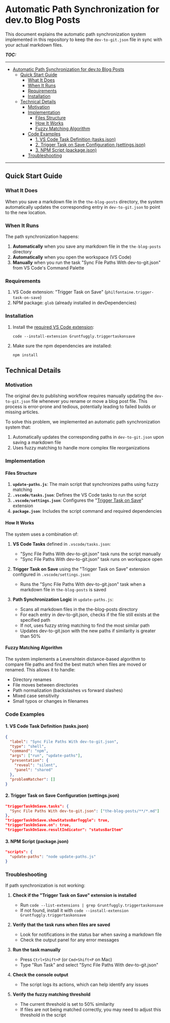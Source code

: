 # Automatic Path Synchronization for dev.to Blog Posts

This document explains the automatic path synchronization system implemented in this repository to keep the `dev-to-git.json` file in sync with your actual markdown files.

***TOC:***

---
- [Automatic Path Synchronization for dev.to Blog Posts](#automatic-path-synchronization-for-devto-the-blog-posts)
  - [Quick Start Guide](#quick-start-guide)
    - [What It Does](#what-it-does)
    - [When It Runs](#when-it-runs)
    - [Requirements](#requirements)
    - [Installation](#installation)
  - [Technical Details](#technical-details)
    - [Motivation](#motivation)
    - [Implementation](#implementation)
      - [Files Structure](#files-structure)
      - [How It Works](#how-it-works)
      - [Fuzzy Matching Algorithm](#fuzzy-matching-algorithm)
    - [Code Examples](#code-examples)
      - [1. VS Code Task Definition (tasks.json)](#1-vs-code-task-definition-tasksjson)
      - [2. Trigger Task on Save Configuration (settings.json)](#2-trigger-task-on-save-configuration-settingsjson)
      - [3. NPM Script (package.json)](#3-npm-script-packagejson)
    - [Troubleshooting](#troubleshooting)
---


## Quick Start Guide

### What It Does

When you save a markdown file in the `the-blog-posts` directory, the system automatically updates the corresponding entry in `dev-to-git.json` to point to the new location.

### When It Runs

The path synchronization happens:
1. **Automatically** when you save any markdown file in the `the-blog-posts` directory
2. **Automatically** when you open the workspace (VS Code)
3. **Manually** when you run the task "Sync File Paths With dev-to-git.json" from VS Code's Command Palette

### Requirements

1. VS Code extension: "Trigger Task on Save" (`philfontaine.trigger-task-on-save`)
2. NPM package: `glob` (already installed in devDependencies)

### Installation

1. Install the [required VS Code extension](https://marketplace.visualstudio.com/items?itemName=Gruntfuggly.triggertaskonsave):
   ```
   code --install-extension Gruntfuggly.triggertaskonsave
   ```

2. Make sure the npm dependencies are installed:
   ```
   npm install
   ```

## Technical Details

### Motivation

The original dev.to publishing workflow requires manually updating the `dev-to-git.json` file whenever you rename or move a blog post file. This process is error-prone and tedious, potentially leading to failed builds or missing articles.

To solve this problem, we implemented an automatic path synchronization system that:
1. Automatically updates the corresponding paths in `dev-to-git.json` upon saving a markdown file
2. Uses fuzzy matching to handle more complex file reorganizations

### Implementation

#### Files Structure

1. **`update-paths.js`**: The main script that synchronizes paths using fuzzy matching
2. **`.vscode/tasks.json`**: Defines the VS Code tasks to run the script
3. **`.vscode/settings.json`**: Configures the "[Trigger Task on Save](https://marketplace.visualstudio.com/items?itemName=Gruntfuggly.triggertaskonsave)" extension 
4. **`package.json`**: Includes the script command and required dependencies

#### How It Works

The system uses a combination of:

1. **VS Code Tasks** defined in `.vscode/tasks.json`:
   - "Sync File Paths With dev-to-git.json" task runs the script manually
   - "Sync File Paths With dev-to-git.json" task runs on workspace open

2. **Trigger Task on Save** using the "Trigger Task on Save" extension configured in `.vscode/settings.json`:
   - Runs the "Sync File Paths With dev-to-git.json" task when a markdown file in `the-blog-posts` is saved

3. **Path Synchronization Logic** in `update-paths.js`:
   - Scans all markdown files in the the-blog-posts directory
   - For each entry in dev-to-git.json, checks if the file still exists at the specified path
   - If not, uses fuzzy string matching to find the most similar path
   - Updates dev-to-git.json with the new paths if similarity is greater than 50%

#### Fuzzy Matching Algorithm

The system implements a Levenshtein distance-based algorithm to compare file paths and find the best match when files are moved or renamed. This allows it to handle:

- Directory renames
- File moves between directories
- Path normalization (backslashes vs forward slashes)
- Mixed case sensitivity
- Small typos or changes in filenames

### Code Examples

#### 1. VS Code Task Definition (tasks.json)

```json
{
  "label": "Sync File Paths With dev-to-git.json",
  "type": "shell",
  "command": "npm",
  "args": ["run", "update-paths"],
  "presentation": {
    "reveal": "silent",
    "panel": "shared"
  },
  "problemMatcher": []
}
```

#### 2. Trigger Task on Save Configuration (settings.json)

```json
"triggerTaskOnSave.tasks": {
  "Sync File Paths With dev-to-git.json": ["the-blog-posts/**/*.md"]
},
"triggerTaskOnSave.showStatusBarToggle": true,
"triggerTaskOnSave.on": true,
"triggerTaskOnSave.resultIndicator": "statusBarItem"
```

#### 3. NPM Script (package.json)

```json
"scripts": {
  "update-paths": "node update-paths.js"
}
```

### Troubleshooting

If path synchronization is not working:

1. **Check if the "Trigger Task on Save" extension is installed**
   - Run `code --list-extensions | grep Gruntfuggly.triggertaskonsave`
   - If not found, install it with `code --install-extension Gruntfuggly.triggertaskonsave`

2. **Verify that the task runs when files are saved**
   - Look for notifications in the status bar when saving a markdown file
   - Check the output panel for any error messages

3. **Run the task manually**
   - Press `Ctrl+Shift+P` (or `Cmd+Shift+P` on Mac)
   - Type "Run Task" and select "Sync File Paths With dev-to-git.json"

4. **Check the console output**
   - The script logs its actions, which can help identify any issues

5. **Verify the fuzzy matching threshold**
   - The current threshold is set to 50% similarity
   - If files are not being matched correctly, you may need to adjust this threshold in the script